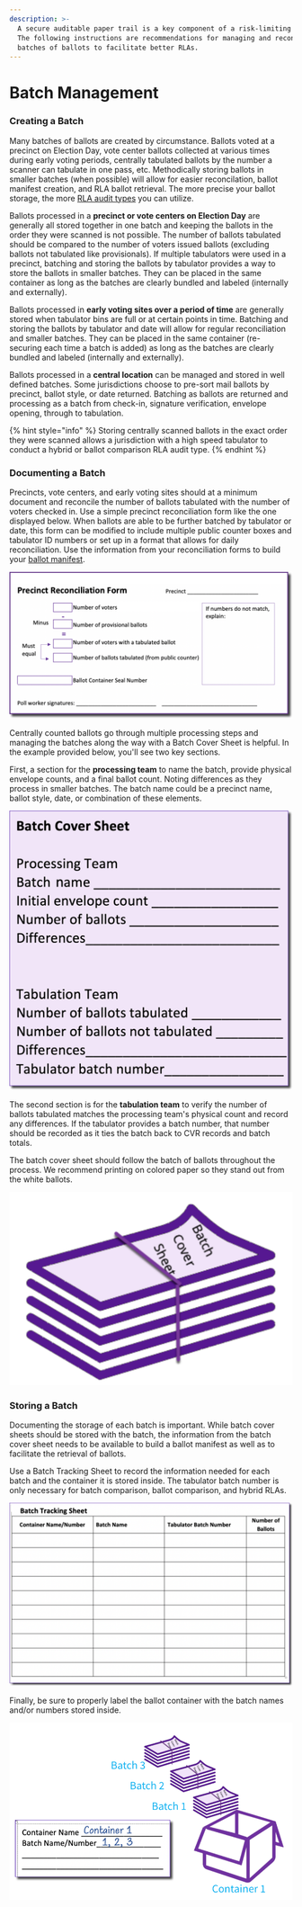 ```yaml
---
description: >-
  A secure auditable paper trail is a key component of a risk-limiting audit.
  The following instructions are recommendations for managing and reconciling
  batches of ballots to facilitate better RLAs.
---
```


# Batch Management

### **Creating a Batch**

Many batches of ballots are created by circumstance. Ballots voted at a precinct on Election Day, vote center ballots collected at various times during early voting periods, centrally tabulated ballots by the number a scanner can tabulate in one pass, etc. Methodically storing ballots in smaller batches (when possible) will allow for easier reconcilation, ballot manifest creation, and RLA ballot retrieval. The more precise your ballot storage, the more [RLA audit types](../audit-types.md) you can utilize.

Ballots processed in a **precinct or vote centers on Election Day** are generally all stored together in one batch and keeping the ballots in the order they were scanned is not possible.  The number of ballots tabulated should be compared to the number of voters issued ballots (excluding ballots not tabulated like provisionals).  If multiple tabulators were used in a precinct, batching and storing the ballots by tabulator provides a way to store the ballots in smaller batches.  They can be placed in the same container as long as the batches are clearly bundled and labeled (internally and externally).

Ballots processed in **early voting sites over a period of time** are generally stored when tabulator bins are full or at certain points in time. Batching and storing the ballots by tabulator and date will allow for regular reconciliation and smaller batches.  They can be placed in the same container (re-securing each time a batch is added) as long as the batches are clearly bundled and labeled (internally and externally).

Ballots processed in a **central location** can be managed and stored in well defined batches. Some jurisdictions choose to pre-sort mail ballots by precinct, ballot style, or date returned.  Batching as ballots are returned and processing as a batch from check-in, signature verification, envelope opening, through to tabulation.&#x20;

{% hint style="info" %}
Storing centrally scanned ballots in the exact order they were scanned allows a jurisdiction with a high speed tabulator to conduct a hybrid or ballot comparison RLA audit type.
{% endhint %}

### **Documenting a Batch**

Precincts, vote centers, and early voting sites should at a minimum document and reconcile the number of ballots tabulated with the number of voters checked in. Use a simple precinct reconciliation form like the one displayed below. When ballots are able to be further batched by tabulator or date, this form can be modified to include multiple public counter boxes and tabulator ID numbers or set up in a format that allows for daily reconciliation.  Use the information from your reconciliation forms to build your [ballot manifest](../jurisdiction-manager/pre-audit-file-uploads/ballot-manifest.md).

![](<../.gitbook/assets/image (47).png>)

Centrally counted ballots go through multiple processing steps and managing the batches along the way with a Batch Cover Sheet is helpful. In the example provided below, you'll see two key sections.

First, a section for the **processing team** to name the batch, provide physical envelope counts, and a final ballot count. Noting differences as they process in smaller batches. The batch name could be a precinct name, ballot style, date, or combination of these elements.

![](<../.gitbook/assets/image (49).png>)

The second section is for the **tabulation team** to verify the number of ballots tabulated matches the processing team's physical count and record any differences. If the tabulator provides a batch number, that number should be recorded as it ties the batch back to CVR records and batch totals.

The batch cover sheet should follow the batch of ballots throughout the process. We recommend printing on colored paper so they stand out from the white ballots.

![](<../.gitbook/assets/image (50).png>)

### **Storing a Batch**

Documenting the storage of each batch is important.  While batch cover sheets should be stored with the batch, the information from the batch cover sheet needs to be available to build a ballot manifest as well as to facilitate the retrieval of ballots.

Use a Batch Tracking Sheet to record the information needed for each batch and the container it is  stored inside. The tabulator batch number is only necessary for batch comparison, ballot comparison, and hybrid RLAs.

![](<../.gitbook/assets/image (51).png>)

Finally, be sure to properly label the ballot container with the batch names and/or numbers stored inside. &#x20;

![](<../.gitbook/assets/image (55).png>)

